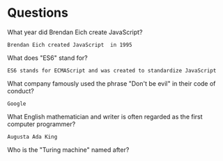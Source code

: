 # Questions

What year did Brendan Eich create JavaScript?

```
Brendan Eich created JavaScript  in 1995
```

What does "ES6" stand for?

```
ES6 stands for ECMAScript and was created to standardize JavaScript
```

What company famously used the phrase "Don't be evil" in their code of conduct?

```
Google
```

What English mathematician and writer is often regarded as the first computer programmer?

```
Augusta Ada King
```

Who is the "Turing machine" named after?

```

```
